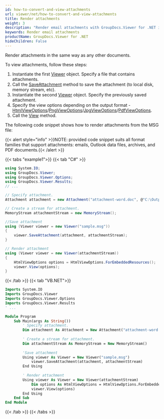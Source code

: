 ```yaml
---
id: how-to-convert-and-view-attachments
url: viewer/net/how-to-convert-and-view-attachments
title: Render attachments
weight: 3
description: "Render email attachments with GroupDocs.Viewer for .NET in the same way as you would render any other documents"
keywords: Render email attachments
productName: GroupDocs.Viewer for .NET
hideChildren: False
---
```


Render attachments in the same way as any other documents.

To view attachments, follow these steps:

1. Instantiate the first [Viewer](https://reference.groupdocs.com/net/viewer/groupdocs.viewer/viewer) object. Specify a file that contains attachments.
2. Call the [SaveAttachment](https://reference.groupdocs.com/net/viewer/groupdocs.viewer/viewer/methods/saveattachment) method to save the attachment (to local disk, memory stream, etc).
3. Instantiate the second [Viewer](https://reference.groupdocs.com/net/viewer/groupdocs.viewer/viewer) object. Specify the previously saved attachment.
4. Specify the view options depending on the output format - [HtmlViewOptions](https://reference.groupdocs.com/net/viewer/groupdocs.viewer.options/htmlviewoptions)/[PngViewOptions](https://reference.groupdocs.com/net/viewer/groupdocs.viewer.options/pngviewoptions)/[JpgViewOptions](https://reference.groupdocs.com/net/viewer/groupdocs.viewer.options/jpgviewoptions)/[PdfViewOptions](https://reference.groupdocs.com/net/viewer/groupdocs.viewer.options/pdfviewoptions).
5. Call the [View](https://reference.groupdocs.com/net/viewer/groupdocs.viewer/viewer/methods/view) method.

The following code snippet shows how to render attachments from the MSG file:

{{< alert style="info" >}}NOTE: provided code snippet suits all format families that support attachments: emails, Outlook data files, archives, and PDF documents.{{< /alert >}}

{{< tabs "example1">}}
{{< tab "C#" >}}
```csharp
using System.IO;
using GroupDocs.Viewer;
using GroupDocs.Viewer.Options;
using GroupDocs.Viewer.Results;
// ...

// Specify attachment.
Attachment attachment = new Attachment("attachment-word.doc", @"C:\Output\attachment-word.doc");

// Create a stream for attachment.
MemoryStream attachmentStream = new MemoryStream();

//Save attachment
using (Viewer viewer = new Viewer("sample.msg"))
{
    viewer.SaveAttachment(attachment, attachmentStream);
}

// Render attachment
using (Viewer viewer = new Viewer(attachmentStream))
{
    HtmlViewOptions options = HtmlViewOptions.ForEmbeddedResources();
    viewer.View(options);
}
```
{{< /tab >}}
{{< tab "VB.NET">}}
```vb
Imports System.IO
Imports GroupDocs.Viewer
Imports GroupDocs.Viewer.Options
Imports GroupDocs.Viewer.Results
' ...

Module Program
    Sub Main(args As String())
        ' Specify attachment.
        Dim attachment As Attachment = New Attachment("attachment-word.doc", "C:\Output\attachment-word.doc")
    
        ' Create a stream for attachment.
        Dim attachmentStream As MemoryStream = New MemoryStream()
    
        'Save attachment
        Using viewer As Viewer = New Viewer("sample.msg")
            viewer.SaveAttachment(attachment, attachmentStream)
        End Using
    
        ' Render attachment
        Using viewer As Viewer = New Viewer(attachmentStream)
            Dim options As HtmlViewOptions = HtmlViewOptions.ForEmbeddedResources()
            viewer.View(options)
        End Using
    End Sub
End Module
```
{{< /tab >}}
{{< /tabs >}}
